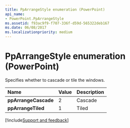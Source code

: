 ```yaml
---
title: PpArrangeStyle enumeration (PowerPoint)
api_name:
- PowerPoint.PpArrangeStyle
ms.assetid: f93ac9f9-f707-336f-d59d-565322deb167
ms.date: 06/08/2017
ms.localizationpriority: medium
---
```



# PpArrangeStyle enumeration (PowerPoint)

Specifies whether to cascade or tile the windows.



|Name|Value|Description|
|:-----|:-----|:-----|
|**ppArrangeCascade**|2|Cascade|
|**ppArrangeTiled**|1|Tiled|

[!include[Support and feedback](~/includes/feedback-boilerplate.md)]